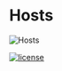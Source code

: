 # Hosts
![Hosts](https://user-images.githubusercontent.com/67306137/99581497-e419d280-2a06-11eb-8c36-0fb46cb02b3d.png)

[![license](https://img.shields.io/github/license/A4Alpha/hosts?color=FF6733)](https://github.com/A4Alpha/hosts/blob/master/LICENSE)
